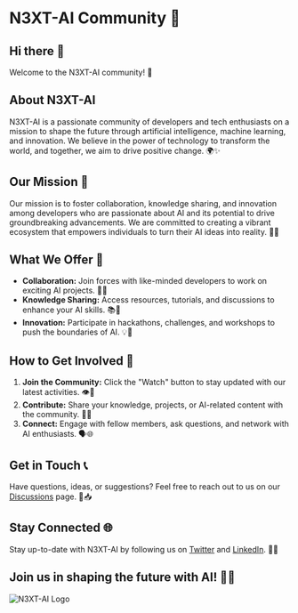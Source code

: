 # N3XT-AI Community 🤖
## Hi there 👋

Welcome to the N3XT-AI community! 🚀

## About N3XT-AI
N3XT-AI is a passionate community of developers and tech enthusiasts on a mission to shape the future through artificial intelligence, machine learning, and innovation. We believe in the power of technology to transform the world, and together, we aim to drive positive change. 🌍✨

## Our Mission 🎯
Our mission is to foster collaboration, knowledge sharing, and innovation among developers who are passionate about AI and its potential to drive groundbreaking advancements. We are committed to creating a vibrant ecosystem that empowers individuals to turn their AI ideas into reality. 🤝💡

## What We Offer 🌟
- **Collaboration:** Join forces with like-minded developers to work on exciting AI projects. 👥🚀
- **Knowledge Sharing:** Access resources, tutorials, and discussions to enhance your AI skills. 📚🧠
- **Innovation:** Participate in hackathons, challenges, and workshops to push the boundaries of AI. 💡🔬

## How to Get Involved 🚀
1. **Join the Community:** Click the "Watch" button to stay updated with our latest activities. 👁️📅
2. **Contribute:** Share your knowledge, projects, or AI-related content with the community. 📢📄
3. **Connect:** Engage with fellow members, ask questions, and network with AI enthusiasts. 🗣️🌐

## Get in Touch 📞
Have questions, ideas, or suggestions? Feel free to reach out to us on our [Discussions](https://github.com/N3XT-AI/community/discussions) page. 💬📥

## Stay Connected 🌐
Stay up-to-date with N3XT-AI by following us on [Twitter](https://twitter.com/N3XT_AI) and [LinkedIn](https://www.linkedin.com/company/n3xt-ai/). 📱🌐

## Join us in shaping the future with AI! 🤖🔮

![N3XT-AI Logo](https://github.com/N3XT-AI/.github/assets/108740247/26b299de-718e-4aea-8beb-bcaf4e666078)
